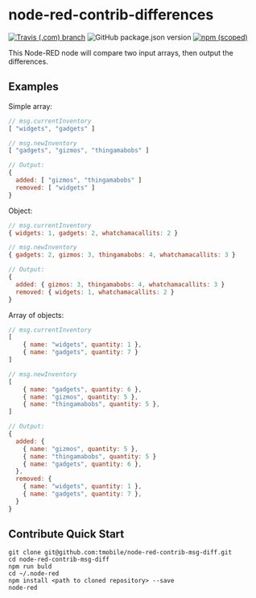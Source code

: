 # node-red-contrib-differences

[![Travis (.com) branch](https://img.shields.io/travis/com/tmobile/node-red-contrib-differences/master?style=flat-square)](https://travis-ci.com/tmobile/node-red-contrib-differences) ![GitHub package.json version](https://img.shields.io/github/package-json/v/tmobile/node-red-contrib-differences?style=flat-square) [![npm (scoped)](https://img.shields.io/npm/v/@tmus/node-red-contrib-differences?style=flat-square)](https://www.npmjs.com/package/@tmus/node-red-contrib-differences)


This Node-RED node will compare two input arrays, then output the differences.

## Examples

Simple array:

```javascript
// msg.currentInventory
[ "widgets", "gadgets" ]

// msg.newInventory
[ "gadgets", "gizmos", "thingamabobs" ]

// Output:
{
  added: [ "gizmos", "thingamabobs" ]
  removed: [ "widgets" ]
}
```

Object:

```javascript
// msg.currentInventory
{ widgets: 1, gadgets: 2, whatchamacallits: 2 }

// msg.newInventory
{ gadgets: 2, gizmos: 3, thingamabobs: 4, whatchamacallits: 3 }

// Output:
{
  added: { gizmos: 3, thingamabobs: 4, whatchamacallits: 3 }
  removed: { widgets: 1, whatchamacallits: 2 }
}
```

Array of objects:

```javascript
// msg.currentInventory
[ 
    { name: "widgets", quantity: 1 }, 
    { name: "gadgets", quantity: 7 } 
]

// msg.newInventory
[ 
    { name: "gadgets", quantity: 6 },
    { name: "gizmos", quantity: 5 },
    { name: "thingamabobs", quantity: 5 },
]

// Output:
{
  added: {
    { name: "gizmos", quantity: 5 },
    { name: "thingamabobs", quantity: 5 }
    { name: "gadgets", quantity: 6 },
  },
  removed: {
    { name: "widgets", quantity: 1 },
    { name: "gadgets", quantity: 7 },
  }
}
```

## Contribute Quick Start

```
git clone git@github.com:tmobile/node-red-contrib-msg-diff.git
cd node-red-contrib-msg-diff
npm run buld
cd ~/.node-red
npm install <path to cloned repository> --save
node-red
```
